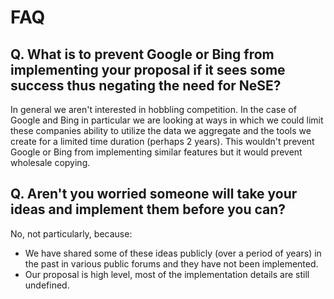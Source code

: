 # FAQ

## Q. What is to prevent Google or Bing from implementing your proposal if it sees some success thus negating the need for NeSE?

In general we aren't interested in hobbling competition. In the case of Google and Bing in particular we are looking at ways in which we could limit these companies ability to utilize the data we aggregate and the tools we create for a limited time duration \(perhaps 2 years\). This wouldn't prevent Google or Bing from implementing similar features but it would prevent wholesale copying.

## Q. Aren't you worried someone will take your ideas and implement them before you can?

No, not particularly, because:

* We have shared some of these ideas publicly \(over a period of years\) in the past in various public forums and they have not been implemented.
* Our proposal is high level, most of the implementation details are still undefined.

